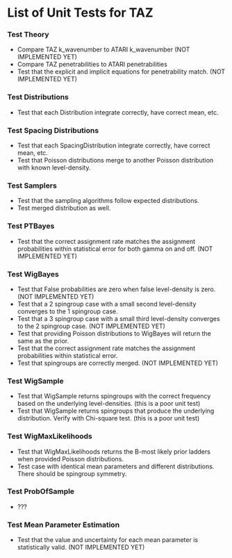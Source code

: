 # List of Unit Tests for TAZ

### Test Theory
- Compare TAZ k_wavenumber to ATARI k_wavenumber (NOT IMPLEMENTED YET)
- Compare TAZ penetrabilities to ATARI penetrabilities
- Test that the explicit and implicit equations for penetrability match. (NOT IMPLEMENTED YET)

### Test Distributions
- Test that each Distribution integrate correctly, have correct mean, etc.

### Test Spacing Distributions
- Test that each SpacingDistribution integrate correctly, have correct mean, etc.
- Test that Poisson distributions merge to another Poisson distribution with known level-density.

### Test Samplers
- Test that the sampling algorithms follow expected distributions.
- Test merged distribution as well.

### Test PTBayes
- Test that the correct assignment rate matches the assignment probabilities within statistical error for both gamma on and off. (NOT IMPLEMENTED YET)

### Test WigBayes
- Test that False probabilities are zero when false level-density is zero. (NOT IMPLEMENTED YET)
- Test that a 2 spingroup case with a small second level-density converges to the 1 spingroup case.
- Test that a 3 spingroup case with a small third level-density converges to the 2 spingroup case. (NOT IMPLEMENTED YET)
- Test that providing Poisson distributions to WigBayes will return the same as the prior.
- Test that the correct assignment rate matches the assignment probabilities within statistical error.
- Test that spingroups are correctly merged. (NOT IMPLEMENTED YET)

### Test WigSample
- Test that WigSample returns spingroups with the correct frequency based on the underlying level-densities. (this is a poor unit test)
- Test that WigSample returns spingroups that produce the underlying distribution. Verify with Chi-square test. (this is a poor unit test)

### Test WigMaxLikelihoods
- Test that WigMaxLikelihoods returns the B-most likely prior ladders when provided Poisson distributions.
- Test case with identical mean parameters and different distributions. There should be spingroup symmetry.

### Test ProbOfSample
- ???

### Test Mean Parameter Estimation
- Test that the value and uncertainty for each mean parameter is statistically valid. (NOT IMPLEMENTED YET)